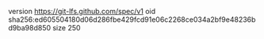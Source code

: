 version https://git-lfs.github.com/spec/v1
oid sha256:ed605504180d06d286fbe429fcd91e06c2268ce034a2bf9e48236bd9ba98d850
size 250
